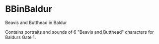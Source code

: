 # BBinBaldur
Beavis and Butthead in Baldur

Contains portraits and sounds of 6 "Beavis and Butthead" characters for Baldurs Gate 1.
